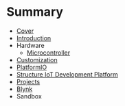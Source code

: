 # Summary

* [Cover](README.md)
* [Introduction](documentation/Introduction.md)
* Hardware
   * [Microcontroller](documentation/Microcontroller.md)
* [Customization](documentation/Customization.md)
* [PlatformIO](documentation/PlatformIo.md)
* [Structure IoT Development Platform](StructureIoTDevelopmentPlatform.md)
* [Projects](documentation/Projects.md)
* [Blynk](documentation/Blynk.md)
* Sandbox

